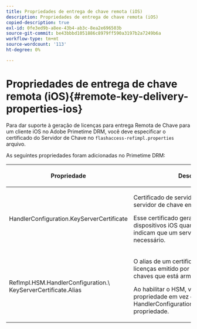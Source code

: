 ```yaml
---
title: Propriedades de entrega de chave remota (iOS)
description: Propriedades de entrega de chave remota (iOS)
copied-description: true
exl-id: 0fe3ed9b-a8ee-43b4-ab3c-8ea2e696503b
source-git-commit: be43bbbd1051886c8979ff590a3197b2a7249b6a
workflow-type: tm+mt
source-wordcount: '113'
ht-degree: 0%

---
```


# Propriedades de entrega de chave remota (iOS){#remote-key-delivery-properties-ios}

Para dar suporte à geração de licenças para entrega Remota de Chave para um cliente iOS no Adobe Primetime DRM, você deve especificar o certificado do Servidor de Chave no `flashaccess-refimpl.properties` arquivo.

As seguintes propriedades foram adicionadas no Primetime DRM:

<table frame="all" colsep="1" rowsep="1" class="+ topic/table adobe-d/table " id="table_xz2_lwy_n4"> 
 <thead class="- topic/thead "> 
  <tr rowsep="1" class="- topic/row "> 
   <th colname="1" class="- topic/entry entry"> <p class="- topic/p ">Propriedade </p> </th> 
   <th colname="2" class="- topic/entry entry"> <p class="- topic/p ">Descrição </p> </th> 
  </tr> 
 </thead>
 <tbody class="- topic/tbody "> 
  <tr rowsep="1" class="- topic/row "> 
   <td colname="1" class="- topic/entry "><span class="codeph"> HandlerConfiguration.KeyServerCertificate</span> </td> 
   <td colname="2" class="- topic/entry "> <p>Certificado de servidor de licença do servidor de chave emitido pelo Adobe. </p> <p>Esse certificado gera licenças para dispositivos iOS quando os metadados indicam que um servidor de chaves é necessário. </p> </td> 
  </tr> 
  <tr rowsep="0" class="- topic/row "> 
   <td colname="1" class="- topic/entry "><span class="codeph"> RefImpl.HSM.HandlerConfiguration.\ KeyServerCertificate.Alias</span> </td> 
   <td colname="2" class="- topic/entry "> <p>O alias de um certificado de servidor de licenças emitido por Adobe do servidor de chaves que está armazenado no HSM. </p> <p>Ao habilitar o HSM, você pode aplicar essa propriedade em vez da variável <span class="codeph"> HandlerConfiguration.KeyServerCertificate</span> propriedade. </p> </td> 
  </tr> 
 </tbody> 
</table>
